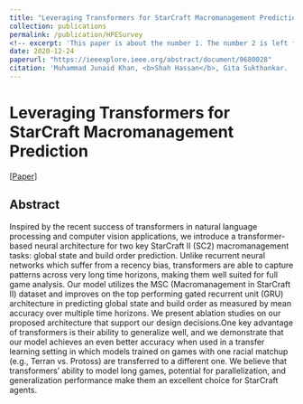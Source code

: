 ```yaml
---
title: "Leveraging Transformers for StarCraft Macromanagement Prediction"
collection: publications
permalink: /publication/HPESurvey
<!-- excerpt: 'This paper is about the number 1. The number 2 is left for future work.' -->
date: 2020-12-24
paperurl: "https://ieeexplore.ieee.org/abstract/document/9680028"
citation: 'Muhammad Junaid Khan, <b>Shah Hassan</b>, Gita Sukthankar.  "Leveraging Transformers for StarCraft Macromanagement Prediction".<i>(ICMLA 2021)</i>. '
---
```

# Leveraging Transformers for StarCraft Macromanagement Prediction

[<a href="https://ieeexplore.ieee.org/abstract/document/9680028">Paper</a>]



## Abstract
Inspired by the recent success of transformers in natural language processing and computer vision applications, we introduce a transformer-based neural architecture for two key StarCraft II (SC2) macromanagement tasks: global state and build order prediction. Unlike recurrent neural networks which suffer from a recency bias, transformers are able to capture patterns across very long time horizons, making them well suited for full game analysis. Our model utilizes the MSC (Macromanagement in StarCraft II) dataset and improves on the top performing gated recurrent unit (GRU) architecture in predicting global state and build order as measured by mean accuracy over multiple time horizons. We present ablation studies on our proposed architecture that support our design decisions.One key advantage of transformers is their ability to generalize well, and we demonstrate that our model achieves an even better accuracy when used in a transfer learning setting in which models trained on games with one racial matchup (e.g., Terran vs. Protoss) are transferred to a different one. We believe that transformers’ ability to model long games, potential for parallelization, and generalization performance make them an excellent choice for StarCraft agents.

<!--

## Citation
      @misc{zheng2020deep,
       title={Deep Learning-Based Human Pose Estimation: A Survey}, 
       author={Ce Zheng and Wenhan Wu and Taojiannan Yang and Sijie Zhu and Chen Chen and Ruixu Liu and Ju Shen and Nasser Kehtarnavaz and Mubarak Shah},
       year={2020},
       eprint={2012.13392},
       archivePrefix={arXiv},
       primaryClass={cs.CV}
      }
-->
